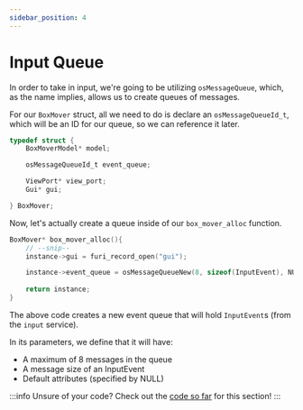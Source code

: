 ```yaml
---
sidebar_position: 4
---
```


# Input Queue

In order to take in input, we're going to be utilizing `osMessageQueue`, which, as the name implies, allows us to create queues of messages.

For our `BoxMover` struct, all we need to do is declare an `osMessageQueueId_t`, which will be an ID for our queue, so we can reference it later.
```c
typedef struct {
    BoxMoverModel* model;

    osMessageQueueId_t event_queue;

    ViewPort* view_port;
    Gui* gui;

} BoxMover;
```

Now, let's actually create a queue inside of our `box_mover_alloc` function.

```c
BoxMover* box_mover_alloc(){
    // --snip--
    instance->gui = furi_record_open("gui");

    instance->event_queue = osMessageQueueNew(8, sizeof(InputEvent), NULL);
    
    return instance;
}
```
The above code creates a new event queue that will hold `InputEvent`s (from the `input` service).

In its parameters, we define that it will have:
- A maximum of 8 messages in the queue
- A message size of an InputEvent
- Default attributes (specified by NULL)

:::info Unsure of your code?
Check out the [code so far](https://github.com/at-manos/flipper-swdocs/tree/main/docs/your-first-program/code-so-far/input-queue) for this section!
:::